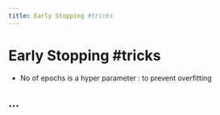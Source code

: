 ```yaml
---
title: Early Stopping #tricks
---
```


# Early Stopping #tricks
- No of epochs is a hyper parameter : to prevent overfitting

## …






































